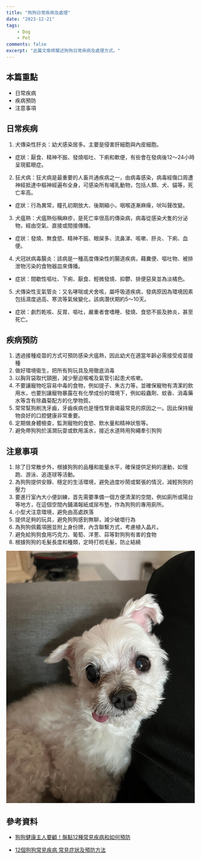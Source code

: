 ```yaml
---
title: "狗狗日常疾病及處理"
date: "2023-12-21"
tags:
    - Dog
    - Pet
comments: false
excerpt: "此篇文章將闡述狗狗日常疾病及處理方式。"
---
```


## 本篇重點
- 日常疾病
- 疾病預防
- 注意事項

## 日常疾病
1. 犬傳染性肝炎：幼犬感染居多。主要是侵害肝細胞與內皮細胞。
* 症狀：厭食、精神不振、發燒嘔吐、下痢和軟便，有些會在發病後12～24小時呈現藍眼症。

2. 狂犬病：狂犬病是最重要的人畜共通疾病之一，由病毒感染，病毒經傷口周遭神經抵達中樞神經遍布全身，可感染所有哺乳動物，包括人類、犬、貓等，死亡率高。
* 症狀：行為異常，瞳孔初期放大、後期縮小，咽喉逐漸麻痺，吠叫聲改變。

3. 犬瘟熱：犬瘟熱俗稱麻疹，是死亡率很高的傳染病，病毒從感染犬隻的分泌物，經由空氣、直接或間接傳播。
* 症狀：發燒、無食慾、精神不振、眼屎多、流鼻涕、咳嗽、肝炎、下痢、血便。

4. 犬冠狀病毒腸炎：該病是一種高度傳染性的腸道疾病，藉糞便、嘔吐物、被排泄物污染的食物器皿來傳播。
* 症狀：間歇性嘔吐、下痢、厭食、輕微發燒、抑鬱、排便惡臭並為淡橘色。

5. 犬傳染性支氣管炎：又名哮喘或犬舍咳，屬呼吸道疾病，發病原因為環境因素包括濕度過高、寒流等氣候變化，該病潛伏期約5～10天。
* 症狀：劇烈乾咳、反胃、嘔吐，嚴重者會嗜睡、發燒、食慾不振及肺炎，甚至死亡。

## 疾病預防
1. 透過接種疫苗的方式可預防感染犬瘟熱，因此幼犬在適當年齡必需接受疫苗接種
2. 做好環境衛生，把所有狗玩具及用徹底消毒
3. 以胸背袋取代頸圈，減少壓迫喉嚨及氣管引起患犬咳嗽。
4. 不要讓寵物吃容易中毒的食物，例如提子、朱古力等，並確保寵物有清潔的飲用水，也要別讓寵物暴露在有化學成份的環境下，例如殺蟲劑、蚊香、消毒藥水等含有除蟲菊配方的化學物質。
5. 常常幫狗刷洗牙齒，牙齒疾病也是慢性腎衰竭最常見的原因之一。因此保持寵物良好的口腔健康非常重要。
6. 定期做身體檢查，監測寵物的食慾、飲水量和精神狀態等。
7. 避免帶狗狗於溪澗玩耍或飲用溪水，接近水道時用狗繩牽引狗狗

## 注意事項
1. 除了日常散步外，根據狗狗的品種和能量水平，確保提供足夠的運動，如慢跑、游泳、追逐球等活動。
2. 為狗狗提供安靜、穩定的生活環境，避免過度吵鬧或緊張的情況，減輕狗狗的壓力
3. 要進行室內大小便訓練，首先需要準備一個方便清潔的空間，例如廁所或陽台等地方，在這個空間內鋪滿報紙或尿布墊，作為狗狗的專用廁所。
4. 小型犬注意環境，避免由高處跌落
5. 提供足夠的玩具，避免狗狗感到無聊，減少破壞行為
6. 為狗狗佩戴項圈並附上身份牌，內含聯繫方式，考慮植入晶片。
7. 避免給狗狗食用巧克力、葡萄、洋蔥、蒜等對狗狗有害的食物
8. 根據狗狗的毛髮長度和種類，定時打梳毛髮，防止結繞

![alt](/assets/images/Dog/IMG_0903.png)


## 參考資料
- [狗狗健康主人要顧！盤點12種常見疾病和如何預防](https://health.udn.com/health/story/123123/5405699)

- [12個狗狗常見疾病  常見症狀及預防方法](https://goodbyedear.com.hk/12%E5%80%8B%E7%8B%97%E7%8B%97%E5%B8%B8%E8%A6%8B%E7%96%BE%E7%97%85-%E5%B8%B8%E8%A6%8B%E7%97%87%E7%8B%80%E5%8F%8A%E9%A0%90%E9%98%B2%E6%96%B9%E6%B3%95/)